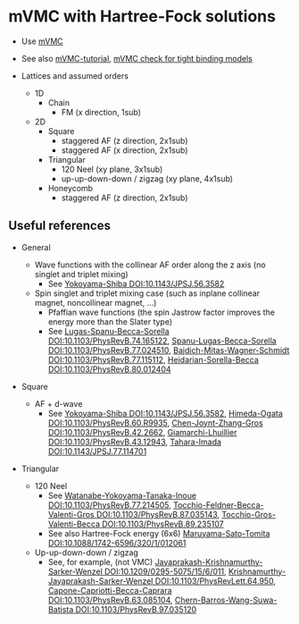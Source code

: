 # mVMC with Hartree-Fock solutions

* Use [mVMC](https://github.com/issp-center-dev/mVMC)

* See also
  [mVMC-tutorial](https://github.com/issp-center-dev/mVMC-tutorial),
  [mVMC check for tight binding models](https://github.com/ryuikaneko/mvmc_noninteracting)

* Lattices and assumed orders
  * 1D
    * Chain
      * FM (x direction, 1sub)
  * 2D
    * Square
      * staggered AF (z direction, 2x1sub)
      * staggered AF (x direction, 2x1sub)
    * Triangular
      * 120 Neel (xy plane, 3x1sub)
      * up-up-down-down / zigzag (xy plane, 4x1sub)
    * Honeycomb
      * staggered AF (z direction, 2x1sub)

## Useful references

* General
  * Wave functions with the collinear AF order along the z axis (no singlet and triplet mixing)
    * See
      [Yokoyama-Shiba DOI:10.1143/JPSJ.56.3582](https://doi.org/10.1143/JPSJ.56.3582)
  * Spin singlet and triplet mixing case (such as inplane collinear magnet, noncollinear magnet, ...)
    * Pfaffian wave functions (the spin Jastrow factor improves the energy more than the Slater type)
    * See
      [Lugas-Spanu-Becca-Sorella DOI:10.1103/PhysRevB.74.165122](https://doi.org/10.1103/PhysRevB.74.165122),
      [Spanu-Lugas-Becca-Sorella DOI:10.1103/PhysRevB.77.024510](https://doi.org/10.1103/PhysRevB.77.024510),
      [Bajdich-Mitas-Wagner-Schmidt DOI:10.1103/PhysRevB.77.115112](https://doi.org/10.1103/PhysRevB.77.115112),
      [Heidarian-Sorella-Becca DOI:10.1103/PhysRevB.80.012404](https://doi.org/10.1103/PhysRevB.80.012404)
    
* Square
  * AF + d-wave
    * See
      [Yokoyama-Shiba DOI:10.1143/JPSJ.56.3582](https://doi.org/10.1143/JPSJ.56.3582),
      [Himeda-Ogata DOI:10.1103/PhysRevB.60.R9935](https://doi.org/10.1103/PhysRevB.60.R9935),
      [Chen-Joynt-Zhang-Gros DOI:10.1103/PhysRevB.42.2662](https://doi.org/10.1103/PhysRevB.42.2662),
      [Giamarchi-Lhuillier DOI:10.1103/PhysRevB.43.12943](https://doi.org/10.1103/PhysRevB.43.12943),
      [Tahara-Imada DOI:10.1143/JPSJ.77.114701](https://doi.org/10.1143/JPSJ.77.114701)

* Triangular
  * 120 Neel
    * See
      [Watanabe-Yokoyama-Tanaka-Inoue DOI:10.1103/PhysRevB.77.214505](https://doi.org/10.1103/PhysRevB.77.214505),
      [Tocchio-Feldner-Becca-Valenti-Gros DOI:10.1103/PhysRevB.87.035143](https://doi.org/10.1103/PhysRevB.87.035143),
      [Tocchio-Gros-Valenti-Becca DOI:10.1103/PhysRevB.89.235107](https://doi.org/10.1103/PhysRevB.89.235107)
    * See also Hartree-Fock energy (6x6)
      [Maruyama-Sato-Tomita DOI:10.1088/1742-6596/320/1/012061](https://doi.org/10.1088/1742-6596/320/1/012061)
  * Up-up-down-down / zigzag
    * See, for example, (not VMC)
      [Jayaprakash-Krishnamurthy-Sarker-Wenzel DOI:10.1209/0295-5075/15/6/011](https://doi.org/10.1209/0295-5075/15/6/011),
      [Krishnamurthy-Jayaprakash-Sarker-Wenzel DOI:10.1103/PhysRevLett.64.950](https://doi.org/10.1103/PhysRevLett.64.950),
      [Capone-Capriotti-Becca-Caprara DOI:10.1103/PhysRevB.63.085104](https://doi.org/10.1103/PhysRevB.63.085104),
      [Chern-Barros-Wang-Suwa-Batista DOI:10.1103/PhysRevB.97.035120](https://doi.org/10.1103/PhysRevB.97.035120)
